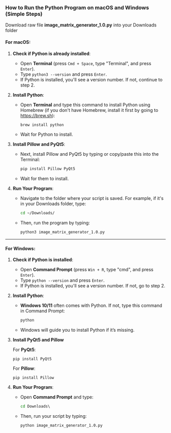 ### How to Run the Python Program on macOS and Windows (Simple Steps)

Download raw file **image_matrix_generator_1.0.py** into your Downloads folder

#### For macOS:
1. **Check if Python is already installed**:
   - Open **Terminal** (press `Cmd + Space`, type "Terminal", and press `Enter`).
   - Type `python3 --version` and press `Enter`.
   - If Python is installed, you'll see a version number. If not, continue to step 2.

2. **Install Python**:
   - Open **Terminal** and type this command to install Python using Homebrew (if you don't have Homebrew, install it first by going to https://brew.sh):
     ```bash
     brew install python
     ```
   - Wait for Python to install.

2. **Install Pillow and PyQt5**:
   - Next, install Pillow and PyQt5 by typing or copy/paste this into the Terminal:
     ```bash
     pip install Pillow PyQt5
     ```
   - Wait for them to install.


4. **Run Your Program**:
   - Navigate to the folder where your script is saved. For example, if it's in your Downloads folder, type:
     ```bash
     cd ~/Downloads/
     ```
   - Then, run the program by typing:
     ```bash
     python3 image_matrix_generator_1.0.py
     ```

---

#### For Windows:
1. **Check if Python is installed**:
   - Open **Command Prompt** (press `Win + R`, type "cmd", and press `Enter`).
   - Type `python --version` and press `Enter`.
   - If Python is installed, you'll see a version number. If not, go to step 2.

2. **Install Python**:
   - **Windows 10/11** often comes with Python. If not, type this command in Command Prompt:
     ```cmd
     python
     ```
   - Windows will guide you to install Python if it’s missing.

3. **Install PyQt5 and Pillow**

   For **PyQt5**:
   ```
   pip install PyQt5
   ```

   For **Pillow**:
   ```
   pip install Pillow
   ```

4. **Run Your Program**:
   - Open **Command Prompt** and type:
     ```cmd
     cd Downloads\
     ```
   - Then, run your script by typing:
     ```cmd
     python image_matrix_generator_1.0.py
     ```
